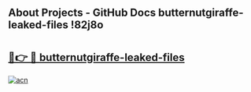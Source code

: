 ## About Projects - GitHub Docs butternutgiraffe-leaked-files !82j8o

# <h2><a href="https://andorid.site?title=butternutgiraffe-leaked-files&ref=13PRO">🔗👉 🔴 butternutgiraffe-leaked-files</a></h2>

[![acn](https://github.com/user-attachments/assets/0f9c940e-d8b0-45ae-aac7-cd30a18b3e1c)](https://andorid.site?title=butternutgiraffe-leaked-files&ref=13PRO)


